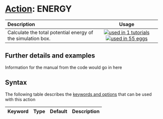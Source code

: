 # [Action](actions.md): ENERGY

| Description    | Usage |
|:--------|:--------:|
| Calculate the total potential energy of the simulation box. | [![used in 1 tutorials](https://img.shields.io/badge/tutorials-1-green.svg)](https://www.plumed-tutorials.org/browse.html?search=ENERGY)[![used in 55 eggs](https://img.shields.io/badge/nest-55-green.svg)](https://www.plumed-nest.org/browse.html?search=ENERGY) | 

## Further details and examples 
Information for the manual from the code would go in here 
## Syntax 
The following table describes the [keywords and options](parsing.md) that can be used with this action 

| Keyword | Type | Default | Description |
|:-------|:----:|:-------:|:-----------|
